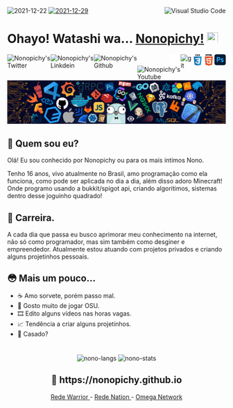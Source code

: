 ![2021-12-22](https://komarev.com/ghpvc/?username=nonopichy&color=brightgreen)
[![2021-12-29](https://wakatime.com/badge/user/3c5f2b6e-fa3b-45e1-ae39-5dd5223f9a77.svg)](https://wakatime.com/@Nonopichy)
<img align="right" alt="Visual Studio Code" src=
     "https://user-images.githubusercontent.com/68911691/163861104-ab820399-4a87-44ef-ab98-8c885cd58c6c.png"/>


# Ohayo! Watashi wa... [Nonopichy!](https://github.com/nonopichy) <img src="https://github.com/himanshusharma89/himanshusharma89/blob/master/Hi.gif" width="25px" height="25px">


 <img align="right" alt="Photoshop" width="26px" src="https://github.com/Aakarsh-B/trying-repos/blob/master/photoshop.png?raw=true"/> 

<img align="right" alt="HTML5" width="26px" src="https://raw.githubusercontent.com/github/explore/80688e429a7d4ef2fca1e82350fe8e3517d3494d/topics/html/html.png" />
<img align="right" alt="CSS3" width="26px" src="https://raw.githubusercontent.com/github/explore/80688e429a7d4ef2fca1e82350fe8e3517d3494d/topics/css/css.png" />
<img align="right" alt="git" width="26px" src="https://www.vectorlogo.zone/logos/git-scm/git-scm-icon.svg"/> 
<img align="right" alt="GitHub" width="26px" src="https://github.com/Aakarsh-B/trying-repos/blob/master/github.svg" />

<a href="https://twitter.com/nonopichy">
  <img align="left" alt="Nonopichy's Twitter" width="100px" src="https://img.shields.io/badge/Twitter-1DA1F2?style=for-the-badge&logo=Twitter&logoColor=white" />
</a>
<a href="https://www.linkedin.com/in/nono-pichy-592b96236/">
  <img align="left" alt="Nonopichy's Linkdein" width="100px" src="https://img.shields.io/badge/Linkedin-0A66C2?style=for-the-badge&logo=Linkedin&logoColor=white" />
</a>
<a href="https://github.com/nonopichy">
  <img align="left" alt="Nonopichy's Github" width="100px" src="https://img.shields.io/badge/Github-181717?style=for-the-badge&logo=Github&logoColor=white" />
</a>
<a href="https://www.youtube.com/c/UChLlmMFsyD4FK5aVSvQQaeA">
  <img align="left" alt="Nonopichy's Youtube" width="100px" src="https://img.shields.io/badge/YouTube-FF0000?style=for-the-badge&logo=YouTube&logoColor=white" />
</a>


<br><br>


![](https://github.com/nonopichy/nonopichy/blob/main/header_.png)


## 🤔 Quem sou eu?
Olá! Eu sou conhecido por Nonopichy ou para os mais intímos Nono.

Tenho 16 anos, vivo atualmente no Brasil, amo programação como ela funciona, como pode ser aplicada no dia a dia, além disso adoro Minecraft! Onde programo usando a bukkit/spigot api, criando algoritimos, sistemas dentro desse joguinho quadrado!

## 🧐 Carreira. 

A cada dia que passa eu busco aprimorar meu conhecimento na internet, não só como programador, mas sim também como desginer e empreendedor. Atualmente estou atuando com projetos privados e criando alguns projetinhos pessoais.

## 😳 Mais um pouco... 

- ☕ Amo sorvete, porém passo mal.
- 🍃 Gosto muito de jogar OSU.
- 🎞 Edito alguns vídeos nas horas vagas.
- 📈 Tendência a criar alguns projetinhos.
- 💍 Casado?

#

<div align="center">
<img height="150em" src="https://github-readme-stats.vercel.app/api/top-langs/?username=nonopichy&layout=compact&show_icon=true&theme=algolia" alt="nono-langs"/>
<img height="150em" src="https://github-readme-stats.vercel.app/api/?username=nonopichy&layout=compact&show_icon=true&theme=algolia" alt="nono-stats"/>
</div>

<div align="center">

<h2>🍨 https://nonopichy.github.io</h2>
 <p>
<a href="https://discord.gg/Ava64qCMTA">
Rede Warrior
</a>
  -
<a href="https://discord.gg/FN2kCZzCMK">
Rede Nation
</a>
  -
<a href="https://discord.gg/WFrsKKg47M">
Omega Network
</a>
 </p>
</div>
